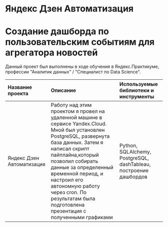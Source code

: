 #  Яндекс Дзен Автоматизация 
#  Создание дашборда по пользовательским событиям для агрегатора новостей

Данный проект был выполнены в ходе обучения в Яндекс.Практикуме, профессии "Аналитик данных" / "Специалист по Data Science".

| Название проекта | Описание | Используемые библиотеки и инструменты| 
| :---------------------- | :---------------------- | :---------------------- |
| Яндекс Дзен Автоматизация | Работу над этим проектом я провел на удаленной машине в сервисе Yandex.Cloud. Мной был установлен PostgreSQL, развернута база данных. Затем я написал скрипт пайплайна,который позволил собирать данные за определенный временной период, и настроил его автономную работу через cron. По результатам была подготовлена презентация с полученными графиками| Python, SQLAlchemy, PostgreSQL, dashTableau, построение дашбордов |
